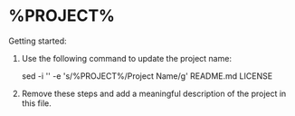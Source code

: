 # %PROJECT%

Getting started:

1. Use the following command to update the project name:

    sed -i '' -e 's/%PROJECT%/Project Name/g' README.md LICENSE

2. Remove these steps and add a meaningful description of the project in this
   file.

